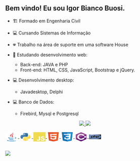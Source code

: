 ## Bem vindo! Eu sou Igor Bianco Buosi.

- &#127959; Formado em Engenharia Civil 
- &#128187; Cursando Sistemas de Informação
- &#128383; Trabalho na área de suporte em uma software House

- &#128214; Estudando desenvolvimento web:
   - Back-end: JAVA e PHP
   - Front-end: HTML, CSS, JavaScript, Bootstrap e jQuery.

- &#128187; Desenvolvimento desktop:  
  - Javadesktop, Delphi

- &#128187; Banco de Dados:
  - Firebird, Mysql e Postgresql

<div align="center">
  <a href="https://github.com/igorbuosi/">
  <img height="165em" src="https://github-readme-stats.vercel.app/api?username=igorbuosi&show_icons=true&theme=dark&include_all_commits=true&count_private=true"/>
  <img height="165em" src="https://github-readme-stats.vercel.app/api/top-langs/?username=igorbuosi&layout=compact&langs_count=7&theme=dark"/>
</div>

<div style="display: inline_block"><br>
  <img align="center" alt="Rafa-Java" height="30" width="40" src="https://raw.githubusercontent.com/devicons/devicon/master/icons/java/java-original.svg">
   <img align="center" alt="Rafa-Python" height="30" width="40" src="https://raw.githubusercontent.com/devicons/devicon/master/icons/python/python-original.svg">
  <img align="center" alt="Rafa-Js" height="30" width="40" src="https://raw.githubusercontent.com/devicons/devicon/master/icons/javascript/javascript-plain.svg">
  <img align="center" alt="Rafa-HTML" height="30" width="40" src="https://raw.githubusercontent.com/devicons/devicon/master/icons/html5/html5-original.svg">
  <img align="center" alt="Rafa-CSS" height="30" width="40" src="https://raw.githubusercontent.com/devicons/devicon/master/icons/css3/css3-original.svg">
  <img align="center" alt="Rafa-Csharp" height="30" width="40" src="https://raw.githubusercontent.com/devicons/devicon/master/icons/csharp/csharp-original.svg">
    <img align="center" alt="Rafa-Php" height="30" width="40" src="https://raw.githubusercontent.com/devicons/devicon/master/icons/php/php-original.svg">
</div>

##
 
<div> 
  <a href="https://www.linkedin.com/in/igorbuosi/" target="_blank"><img src="https://img.shields.io/badge/-LinkedIn-%230077B5?style=for-the-badge&logo=linkedin&logoColor=white" target="_blank"></a>  
</div>
